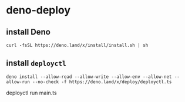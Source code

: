 # deno-deploy

## install Deno
`curl -fsSL https://deno.land/x/install/install.sh | sh`
## install `deployctl`

```
deno install --allow-read --allow-write --allow-env --allow-net --allow-run --no-check -f https://deno.land/x/deploy/deployctl.ts
```
deployctl run main.ts

